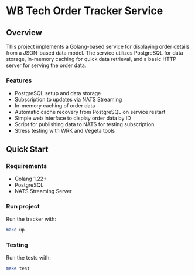 # WB Tech Order Tracker Service

## Overview

This project implements a Golang-based service for displaying order details from a JSON-based data model. The service utilizes PostgreSQL for data storage, in-memory caching for quick data retrieval, and a basic HTTP server for serving the order data.

### Features
- PostgreSQL setup and data storage
- Subscription to updates via NATS Streaming
- In-memory caching of order data
- Automatic cache recovery from PostgreSQL on service restart
- Simple web interface to display order data by ID
- Script for publishing data to NATS for testing subscription
- Stress testing with WRK and Vegeta tools

## Quick Start

### Requirements
- Golang 1.22+
- PostgreSQL
- NATS Streaming Server

### Run project
Run the tracker with:
```bash
make up
```

### Testing
Run the tests with:
```bash
make test
```